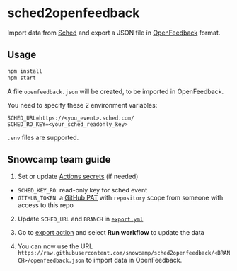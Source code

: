 # sched2openfeedback

Import data from [Sched](https://sched.com/) and export a JSON file in [OpenFeedback](https://openfeedback.io/) format.

## Usage

```sh
npm install
npm start
```

A file `openfeedback.json` will be created, to be imported in OpenFeedback.

You need to specify these 2 environment variables:
```
SCHED_URL=https://<you_event>.sched.com/
SCHED_RO_KEY=<your_sched_readonly_key>
```

`.env` files are supported.

## Snowcamp team guide

1. Set or update [Actions secrets](https://github.com/snowcamp/sched2openfeedback/settings/secrets/actions) (if needed)
  - `SCHED_KEY_RO`: read-only key for sched event
  - `GITHUB_TOKEN`: a [GitHub PAT](https://docs.github.com/en/authentication/keeping-your-account-and-data-secure/creating-a-personal-access-token) with `repository` scope from someone with access to this repo

2. Update `SCHED_URL` and `BRANCH` in [`export.yml`](https://github.com/snowcamp/sched2openfeedback/blob/main/.github/workflows/export.yml)

3. Go to [export action](https://github.com/snowcamp/sched2openfeedback/actions/workflows/export.yml) and select **Run workflow** to update the data

4. You can now use the URL `https://raw.githubusercontent.com/snowcamp/sched2openfeedback/<BRANCH>/openfeedback.json` to import data in OpenFeedback.

